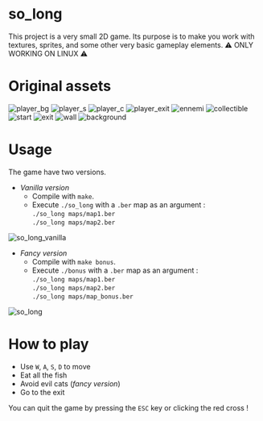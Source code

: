 # so_long

This project is a very small 2D game.
Its purpose is to make you work with textures, sprites,
and some other very basic gameplay elements.
⚠️ ONLY WORKING ON LINUX ⚠️

# Original assets

![player_bg](https://user-images.githubusercontent.com/29428817/156181573-94991af8-a28c-41e6-a84e-6fb85fb38235.png)
![player_s](https://user-images.githubusercontent.com/29428817/156181594-1fb59110-f86b-4c83-b5d3-c025821f4375.png)
![player_c](https://user-images.githubusercontent.com/29428817/156429105-175b49e5-f3c8-419a-a8d6-a436e13d2860.png)
![player_exit](https://user-images.githubusercontent.com/29428817/156181603-f327933a-5418-4bb3-9e9c-ed3bab5c4dec.png)
![ennemi](https://user-images.githubusercontent.com/29428817/156181732-b6feacbc-8a74-4ee6-abfe-fc58c5c07796.png)
![collectible](https://user-images.githubusercontent.com/29428817/156182026-647e5a37-020e-4253-9618-1408de953f44.png)
![start](https://user-images.githubusercontent.com/29428817/153879783-e646e6ee-a375-453c-b312-a1eb4d76c95b.png)
![exit](https://user-images.githubusercontent.com/29428817/153879791-30d7d09b-b00d-4254-8fd2-0bf84bb98a9d.png)
![wall](https://user-images.githubusercontent.com/29428817/156177940-b776af5f-7d6f-4178-8eb5-c1d5d34eed04.png)
![background](https://user-images.githubusercontent.com/29428817/153784485-0efc4cba-296c-4d80-9479-88a3902aaf61.png)

# Usage

The game have two versions.

- *Vanilla version*
  - Compile with `make`.
  - Execute `./so_long` with a `.ber` map as an argument : \
    `./so_long maps/map1.ber` \
    `./so_long maps/map2.ber`
    
![so_long_vanilla](https://user-images.githubusercontent.com/29428817/156498764-d074da93-6383-4ad4-b1b2-33b0ebc57c3f.png)

- *Fancy version*
  - Compile with `make bonus`.
  - Execute `./bonus` with a `.ber` map as an argument : \
    `./so_long maps/map1.ber` \
    `./so_long maps/map2.ber` \
    `./so_long maps/map_bonus.ber`
    
![so_long](https://user-images.githubusercontent.com/29428817/156498913-cb252006-e4ff-4492-b195-85b462b2bafd.png)

# How to play

- Use `W`, `A`, `S`, `D` to move
- Eat all the fish
- Avoid evil cats (*fancy version*)
- Go to the exit

You can quit the game by pressing the `ESC` key or clicking the red cross !
